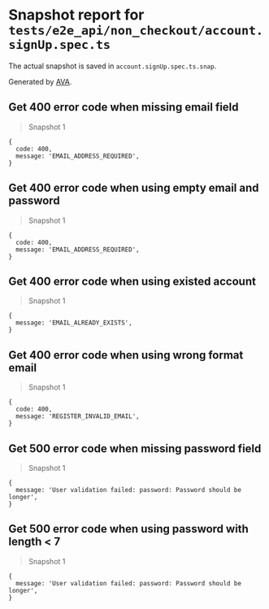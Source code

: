 # Snapshot report for `tests/e2e_api/non_checkout/account.signUp.spec.ts`

The actual snapshot is saved in `account.signUp.spec.ts.snap`.

Generated by [AVA](https://ava.li).

## Get 400 error code when missing email field

> Snapshot 1

    {
      code: 400,
      message: 'EMAIL_ADDRESS_REQUIRED',
    }

## Get 400 error code when using empty email and password

> Snapshot 1

    {
      code: 400,
      message: 'EMAIL_ADDRESS_REQUIRED',
    }

## Get 400 error code when using existed account

> Snapshot 1

    {
      message: 'EMAIL_ALREADY_EXISTS',
    }

## Get 400 error code when using wrong format email

> Snapshot 1

    {
      code: 400,
      message: 'REGISTER_INVALID_EMAIL',
    }

## Get 500 error code when missing password field

> Snapshot 1

    {
      message: 'User validation failed: password: Password should be longer',
    }

## Get 500 error code when using password with length < 7

> Snapshot 1

    {
      message: 'User validation failed: password: Password should be longer',
    }
